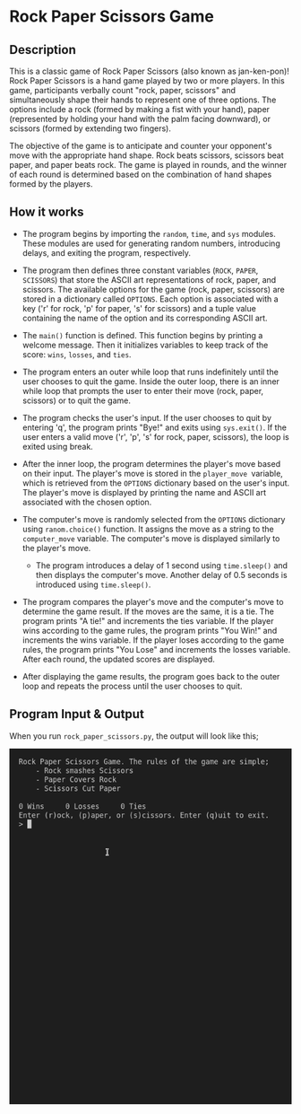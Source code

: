 # Rock Paper Scissors Game

## Description

This is a classic game of Rock Paper Scissors (also known as jan-ken-pon)! Rock Paper Scissors is a hand game played by two or more players. In this game, participants verbally count "rock, paper, scissors" and simultaneously shape their hands to represent one of three options. The options include a rock (formed by making a fist with your hand), paper (represented by holding your hand with the palm facing downward), or scissors (formed by extending two fingers).

The objective of the game is to anticipate and counter your opponent's move with the appropriate hand shape. Rock beats scissors, scissors beat paper, and paper beats rock. The game is played in rounds, and the winner of each round is determined based on the combination of hand shapes formed by the players.

## How it works

- The program begins by importing the `random`, `time`, and `sys` modules. These modules are used for generating random numbers, introducing delays, and exiting the program, respectively.

- The program then defines three constant variables (`ROCK`, `PAPER`, `SCISSORS`) that store the ASCII art representations of rock, paper, and scissors. The available options for the game (rock, paper, scissors) are stored in a dictionary called `OPTIONS`. Each option is associated with a key ('r' for rock, 'p' for paper, 's' for scissors) and a tuple value containing the name of the option and its corresponding ASCII art.

- The `main()` function is defined. This function begins by printing a welcome message. Then it initializes variables to keep track of the score: `wins`, `losses`, and `ties`.

- The program enters an outer while loop that runs indefinitely until the user chooses to quit the game. Inside the outer loop, there is an inner while loop that prompts the user to enter their move (rock, paper, scissors) or to quit the game.

- The program checks the user's input. If the user chooses to quit by entering 'q', the program prints "Bye!" and exits using `sys.exit()`. If the user enters a valid move ('r', 'p', 's' for rock, paper, scissors), the loop is exited using break.

- After the inner loop, the program determines the player's move based on their input. The player's move is stored in the `player_move `variable, which is retrieved from the `OPTIONS` dictionary based on the user's input. The player's move is displayed by printing the name and ASCII art associated with the chosen option.

- The computer's move is randomly selected from the `OPTIONS` dictionary using `ranom.choice()` function. It assigns the move as a string to the `computer_move` variable. The computer's move is displayed similarly to the player's move.
    - The program introduces a delay of 1 second using `time.sleep()` and then displays the computer's move. Another delay of 0.5 seconds is introduced using `time.sleep()`.

- The program compares the player's move and the computer's move to determine the game result. If the moves are the same, it is a tie. The program prints "A tie!" and increments the ties variable. If the player wins according to the game rules, the program prints "You Win!" and increments the wins variable. If the player loses according to the game rules, the program prints "You Lose" and increments the losses variable. After each round, the updated scores are displayed.

- After displaying the game results, the program goes back to the outer loop and repeats the process until the user chooses to quit.

## Program Input & Output

When you run `rock_paper_scissors.py`, the output will look like this;

![Rock Paper Scissors Results](output/rps-results.gif)